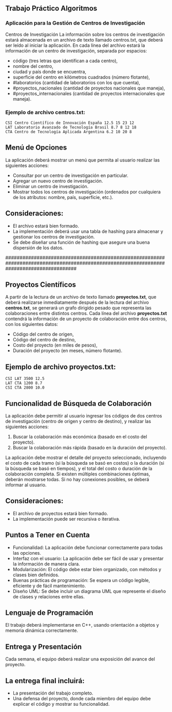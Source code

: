 ## Trabajo Práctico Algoritmos

### Aplicación para la Gestión de Centros de Investigación

Centros de Investigación
La información sobre los centros de investigación estará almacenada en un archivo de texto llamado
centros.txt, que deberá ser leído al iniciar la aplicación.
En cada línea del archivo estará la información de un centro de investigación, separada por
espacios:

- código (tres letras que identifican a cada centro),
- nombre del centro,
- ciudad y país donde se encuentra,
- superficie del centro en kilómetros cuadrados (número flotante),
- #laboratorios (cantidad de laboratorios con los que cuenta),
- #proyectos_nacionales (cantidad de proyectos nacionales que maneja),
- #proyectos_internacionales (cantidad de proyectos internacionales que maneja).

### Ejemplo de archivo centros.txt:
```
CSI Centro Científico de Innovación España 12.5 15 23 12
LAT Laboratorio Avanzado de Tecnología Brasil 8.7 8 12 18
CTA Centro de Tecnología Aplicada Argentina 6.2 10 20 8
```
## Menú de Opciones

La aplicación deberá mostrar un menú que permita al usuario realizar las siguientes acciones:

- Consultar por un centro de investigación en particular.
- Agregar un nuevo centro de investigación.
- Eliminar un centro de investigación.
- Mostrar todos los centros de investigación (ordenados por cualquiera de los atributos: nombre, país, superficie, etc.).

## Consideraciones:
- El archivo estará bien formado.
- La implementación deberá usar una tabla de hashing para almacenar y gestionar los centros de investigación.
- Se debe diseñar una función de hashing que asegure una buena dispersión de los datos.


#########################################################################################################################################
## Proyectos Científicos

A partir de la lectura de un archivo de texto llamado **proyectos.txt**, que deberá realizarse
inmediatamente después de la lectura del archivo **centros.txt**, se generará un grafo dirigido
pesado que representa las colaboraciones entre distintos centros.
Cada línea del archivo **proyectos.txt** contendrá la información de un proyecto de colaboración
entre dos centros, con los siguientes datos:

- Código del centro de origen,
- Código del centro de destino,
- Costo del proyecto (en miles de pesos),
- Duración del proyecto (en meses, número flotante).

## Ejemplo de archivo proyectos.txt:
```
CSI LAT 3500 12.5
LAT CTA 1200 8.7
CSI CTA 2800 10.0
```

## Funcionalidad de Búsqueda de Colaboración

La aplicación debe permitir al usuario ingresar los códigos de dos centros de investigación (centro
de origen y centro de destino), y realizar las siguientes acciones:

1. Buscar la colaboración más económica (basado en el costo del proyecto).
2. Buscar la colaboración más rápida (basado en la duración del proyecto).

La aplicación debe mostrar el detalle del proyecto seleccionado, incluyendo el costo de cada tramo
(si la búsqueda se basó en costos) o la duración (si la búsqueda se basó en tiempos), y el total del
costo o duración de la colaboración completa. Si existen múltiples combinaciones óptimas,
deberán mostrarse todas. Si no hay conexiones posibles, se deberá informar al usuario.

## Consideraciones:

- El archivo de proyectos estará bien formado.
- La implementación puede ser recursiva o iterativa.
## Puntos a Tener en Cuenta
- Funcionalidad: La aplicación debe funcionar correctamente para todas las opciones.
- Interfaz con el usuario: La aplicación debe ser fácil de usar y presentar la información de manera clara.
- Modularización: El código debe estar bien organizado, con métodos y clases bien definidos.
- Buenas prácticas de programación: Se espera un código legible, eficiente y de fácil mantenimiento.
- Diseño UML: Se debe incluir un diagrama UML que represente el diseño de clases y relaciones entre ellas.

## Lenguaje de Programación

El trabajo deberá implementarse en C++, usando orientación a objetos y memoria dinámica correctamente.

## Entrega y Presentación

Cada semana, el equipo deberá realizar una exposición del avance del proyecto. 

## La entrega final incluirá:

- La presentación del trabajo completo.
- Una defensa del proyecto, donde cada miembro del equipo debe explicar el código y mostrar su funcionalidad.
